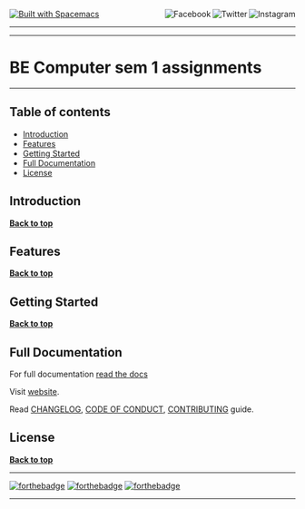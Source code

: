 <a name="top"></a>
[![Built with Spacemacs](https://cdn.rawgit.com/syl20bnr/spacemacs/442d025779da2f62fc86c2082703697714db6514/assets/spacemacs-badge.svg)](http://spacemacs.org)
<a href="https://www.instagram.com/justinekizhak"><img src="https://i.imgur.com/G9YJUZI.png" alt="Instagram" align="right"></a>
<a href="https://twitter.com/justinekizhak"><img src="http://i.imgur.com/tXSoThF.png" alt="Twitter" align="right"></a>
<a href="https://www.facebook.com/justinekizhak"><img src="http://i.imgur.com/P3YfQoD.png" alt="Facebook" align="right"></a>
<br>

- - -

<!-- {Put your badges here} -->

- - -

# BE Computer sem 1 assignments <!-- omit in toc -->

- - -

## Table of contents <!-- omit in toc -->

- [Introduction](#introduction)
- [Features](#features)
- [Getting Started](#getting-started)
- [Full Documentation](#full-documentation)
- [License](#license)

## Introduction

**[Back to top](#table-of-contents)**

## Features

**[Back to top](#table-of-contents)**

## Getting Started

**[Back to top](#table-of-contents)**

## Full Documentation

For full documentation [read the docs]()

Visit [website]().

Read [CHANGELOG], [CODE OF CONDUCT], [CONTRIBUTING] guide.

[CHANGELOG]: CHANGELOG.md
[CODE OF CONDUCT]: CODE_OF_CONDUCT.md
[CONTRIBUTING]: CONTRIBUTING.md

## License

**[Back to top](#table-of-contents)**

- - -

[![forthebadge](https://forthebadge.com/images/badges/powered-by-jeffs-keyboard.svg)](https://forthebadge.com)
[![forthebadge](https://forthebadge.com/images/badges/ages-20-30.svg)](https://forthebadge.com)
[![forthebadge](https://forthebadge.com/images/badges/built-by-hipsters.svg)](https://forthebadge.com)

- - -
